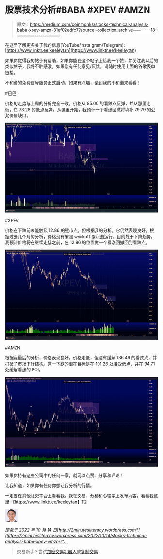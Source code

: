 # 股票技术分析#BABA #XPEV #AMZN

> 原文：<https://medium.com/coinmonks/stocks-technical-analysis-baba-xpev-amzn-31ef02edfc7?source=collection_archive---------18----------------------->

在这里了解更多关于我的信息(YouTube/insta gram/Telegram):[https://www.linktr.ee/keeleytan](https://www.linktr.ee/keeleytan)

如果你觉得我的帖子有帮助，如果你能在这个帖子上给我一个赞，并关注我以后的类似帖子，我将不胜感激。如果您有任何意见/反馈，请随时使用上面的谷歌表单链接。

不和谐的免费信号服务正式启动。如果有兴趣，请到我的不和谐来看看！

#巴巴

价格的走势与上周的分析完全一致。价格从 85.00 的看跌点反弹，并从那里走低，在 73.28 的低点反弹。从这里开始，我预计一个看涨回撤将填补 79.79 的公允价值缺口。

![](img/b1e13eb3473877af04d5099581a2ac77.png)

#XPEV

价格在下跌前未能触及 12.86 的熊市点，但根据我的分析，它仍然表现良好。根据过去几个月的分析，价格没有按照 wyckoff 累积图运行，目前处于下降趋势。我预计价格将在继续走低之前，在 12.86 的位置做一个看涨回撤回到看跌点。

![](img/6babe362ede7787a0908f718aad5b8f2.png)

#AMZN

根据我最后的分析，价格表现良好。价格走低，但没有缓解 136.49 的看跌点，并打破了市场下行结构。这一下跌的潜在目标是在 101.26 处接受低点，并在 94.71 处缓解看涨的 POI。

![](img/06280c0c1ef19d5f57f76cd12928c35e.png)

如果你持有这些公司中的任何一家，就可以点赞、分享和评论！

让我知道，如果你有任何你想让我分析的行情。

一定要在其他社交平台上看看我，我在交易、分析和心理学上发布内容。看看我这里:【https://www.linktr.ee/keeleytan】T2

![](img/540d76f4f7d3a10890725a00cdefbd93.png)

*原载于 2022 年 10 月 14 日*[*http://2minutesliteracy.wordpress.com*](https://2minutesliteracy.wordpress.com/2022/10/14/stocks-technical-analysis-baba-xpev-amzn/)*。*

> 交易新手？尝试[加密交易机器人](/coinmonks/crypto-trading-bot-c2ffce8acb2a)或[复制交易](/coinmonks/top-10-crypto-copy-trading-platforms-for-beginners-d0c37c7d698c)